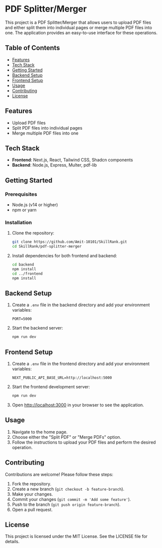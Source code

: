 # PDF Splitter/Merger

This project is a PDF Splitter/Merger that allows users to upload PDF files and either split them into individual pages or merge multiple PDF files into one. The application provides an easy-to-use interface for these operations.

## Table of Contents

-   [Features](#features)
-   [Tech Stack](#tech-stack)
-   [Getting Started](#getting-started)
-   [Backend Setup](#backend-setup)
-   [Frontend Setup](#frontend-setup)
-   [Usage](#usage)
-   [Contributing](#contributing)
-   [License](#license)

## Features

-   Upload PDF files
-   Split PDF files into individual pages
-   Merge multiple PDF files into one

## Tech Stack

-   **Frontend**: Next.js, React, Tailwind CSS, Shadcn components
-   **Backend**: Node.js, Express, Multer, pdf-lib

## Getting Started

### Prerequisites

-   Node.js (v14 or higher)
-   npm or yarn

### Installation

1. Clone the repository:

    ```sh
    git clone https://github.com/Amit-10101/SkillRank.git
    cd SkillRank/pdf-splitter-merger
    ```

2. Install dependencies for both frontend and backend:

    ```sh
    cd backend
    npm install
    cd ../frontend
    npm install
    ```

## Backend Setup

1. Create a `.env` file in the backend directory and add your environment variables:

    ```env
    PORT=5000
    ```

2. Start the backend server:

    ```sh
    npm run dev
    ```

## Frontend Setup

1. Create a `.env` file in the frontend directory and add your environment variables:

    ```env
    NEXT_PUBLIC_API_BASE_URL=http://localhost:5000
    ```

2. Start the frontend development server:

    ```sh
    npm run dev
    ```

3. Open [http://localhost:3000](http://localhost:3000) in your browser to see the application.

## Usage

1. Navigate to the home page.
2. Choose either the "Split PDF" or "Merge PDFs" option.
3. Follow the instructions to upload your PDF files and perform the desired operation.

## Contributing

Contributions are welcome! Please follow these steps:

1. Fork the repository.
2. Create a new branch (`git checkout -b feature-branch`).
3. Make your changes.
4. Commit your changes (`git commit -m 'Add some feature'`).
5. Push to the branch (`git push origin feature-branch`).
6. Open a pull request.

## License

This project is licensed under the MIT License. See the LICENSE file for details.
